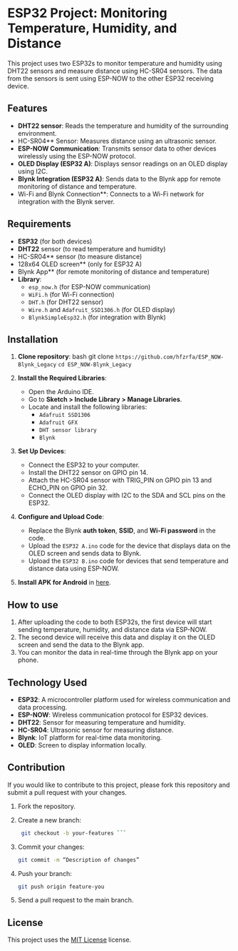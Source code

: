 
# ESP32 Project: Monitoring Temperature, Humidity, and Distance

This project uses two ESP32s to monitor temperature and humidity using DHT22 sensors and measure distance using HC-SR04 sensors. The data from the sensors is sent using ESP-NOW to the other ESP32 receiving device.

## Features

- **DHT22 sensor**: Reads the temperature and humidity of the surrounding environment.
- HC-SR04** Sensor: Measures distance using an ultrasonic sensor.
- **ESP-NOW Communication**: Transmits sensor data to other devices wirelessly using the ESP-NOW protocol.
- **OLED Display (ESP32 A)**: Displays sensor readings on an OLED display using I2C.
- **Blynk Integration (ESP32 A)**: Sends data to the Blynk app for remote monitoring of distance and temperature.
- Wi-Fi and Blynk Connection**: Connects to a Wi-Fi network for integration with the Blynk server.

## Requirements

- **ESP32** (for both devices)
- **DHT22** sensor (to read temperature and humidity)
- HC-SR04** sensor (to measure distance)
- 128x64 OLED screen** (only for ESP32 A)
- Blynk App** (for remote monitoring of distance and temperature)
- **Library**: 
  - `esp_now.h` (for ESP-NOW communication)
  - `WiFi.h` (for Wi-Fi connection)
  - `DHT.h` (for DHT22 sensor)
  - `Wire.h` and `Adafruit_SSD1306.h` (for OLED display)
  - `BlynkSimpleEsp32.h` (for integration with Blynk)

## Installation

1. **Clone repository**:
   bash
   git clone
   ```https://github.com/hfzrfa/ESP_NOW-Blynk_Legacy```
   ``` cd ESP_NOW-Blynk_Legacy ```
3. **Install the Required Libraries**:
   - Open the Arduino IDE.
   - Go to **Sketch > Include Library > Manage Libraries**.
   - Locate and install the following libraries:
     - `Adafruit SSD1306`
     - `Adafruit GFX`
     - `DHT sensor library`
     - `Blynk`

4. **Set Up Devices**:
   - Connect the ESP32 to your computer.
   - Install the DHT22 sensor on GPIO pin 14.
   - Attach the HC-SR04 sensor with TRIG_PIN on GPIO pin 13 and ECHO_PIN on GPIO pin 32.
   - Connect the OLED display with I2C to the SDA and SCL pins on the ESP32.

5. **Configure and Upload Code**:
   - Replace the Blynk **auth token**, **SSID**, and **Wi-Fi password** in the code.
   - Upload the `ESP32 A.ino` code for the device that displays data on the OLED screen and sends data to Blynk.
   - Upload the `ESP32 B.ino` code for devices that send temperature and distance data using ESP-NOW.

6. **Install APK for Android** in [here](https://drive.google.com/file/d/1nrwVfLhIXAS69Yc0cLEQJbWF3kFcvQ-N/view?usp=sharing).

## How to use

1. After uploading the code to both ESP32s, the first device will start sending temperature, humidity, and distance data via ESP-NOW.
2. The second device will receive this data and display it on the OLED screen and send the data to the Blynk app.
3. You can monitor the data in real-time through the Blynk app on your phone.

## Technology Used

- **ESP32**: A microcontroller platform used for wireless communication and data processing.
- **ESP-NOW**: Wireless communication protocol for ESP32 devices.
- **DHT22**: Sensor for measuring temperature and humidity.
- **HC-SR04**: Ultrasonic sensor for measuring distance.
- **Blynk**: IoT platform for real-time data monitoring.
- **OLED**: Screen to display information locally.

## Contribution

If you would like to contribute to this project, please fork this repository and submit a pull request with your changes.

1. Fork the repository.
2. Create a new branch:
   
   ```bash
    git checkout -b your-features ```
   
4. Commit your changes:
   ```bash
   git commit -m “Description of changes”
   ```
5. Push your branch:
   ```bash
   git push origin feature-you
   ```
6. Send a pull request to the main branch.

## License

This project uses the [MIT License](LICENSE) license.
